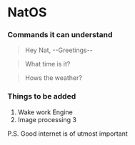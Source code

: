# NatOS

### Commands it can understand

> Hey Nat, --Greetings--

> What time is it?

> Hows the weather?

### Things to be added

1. Wake work Engine
2. Image processing
3

P.S. Good internet is of utmost important
